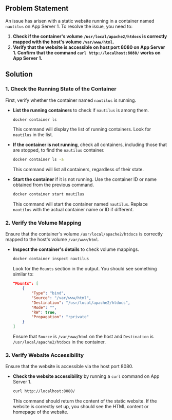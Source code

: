 
## Problem Statement

An issue has arisen with a static website running in a container named `nautilus` on App Server 1. To resolve the issue, you need to:

1. **Check if the container's volume `/usr/local/apache2/htdocs` is correctly mapped with the host's volume `/var/www/html`.**
2. **Verify that the website is accessible on host port 8080 on App Server 1. Confirm that the command `curl http://localhost:8080/` works on App Server 1.**

## Solution

### 1. Check the Running State of the Container

First, verify whether the container named `nautilus` is running.

- **List the running containers** to check if `nautilus` is among them.

  ```bash
  docker container ls
  ```

  This command will display the list of running containers. Look for `nautilus` in the list.

- **If the container is not running**, check all containers, including those that are stopped, to find the `nautilus` container.

  ```bash
  docker container ls -a
  ```

  This command will list all containers, regardless of their state.

- **Start the container** if it is not running. Use the container ID or name obtained from the previous command.

  ```bash
  docker container start nautilus
  ```

  This command will start the container named `nautilus`. Replace `nautilus` with the actual container name or ID if different.

### 2. Verify the Volume Mapping

Ensure that the container's volume `/usr/local/apache2/htdocs` is correctly mapped to the host's volume `/var/www/html`.

- **Inspect the container's details** to check volume mappings.

  ```bash
  docker container inspect nautilus
  ```

  Look for the `Mounts` section in the output. You should see something similar to:

  ```json
  "Mounts": [
      {
          "Type": "bind",
          "Source": "/var/www/html",
          "Destination": "/usr/local/apache2/htdocs",
          "Mode": "",
          "RW": true,
          "Propagation": "rprivate"
      }
  ]
  ```

  Ensure that `Source` is `/var/www/html` on the host and `Destination` is `/usr/local/apache2/htdocs` in the container.

### 3. Verify Website Accessibility

Ensure that the website is accessible via the host port 8080.

- **Check the website accessibility** by running a `curl` command on App Server 1.

  ```bash
  curl http://localhost:8080/
  ```

  This command should return the content of the static website. If the website is correctly set up, you should see the HTML content or homepage of the website.
